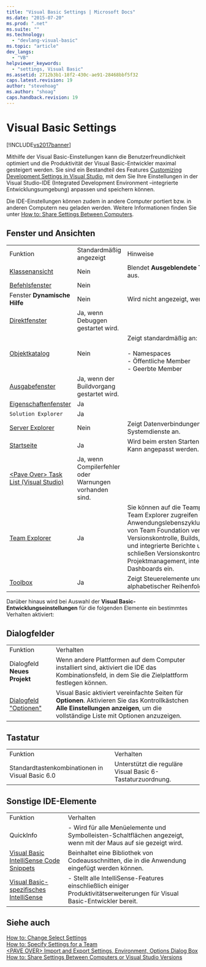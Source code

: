 ```yaml
---
title: "Visual Basic Settings | Microsoft Docs"
ms.date: "2015-07-20"
ms.prod: ".net"
ms.suite: ""
ms.technology: 
  - "devlang-visual-basic"
ms.topic: "article"
dev_langs: 
  - "VB"
helpviewer_keywords: 
  - "settings, Visual Basic"
ms.assetid: 2712b3b1-18f2-430c-ae91-28468bbf5f32
caps.latest.revision: 19
author: "stevehoag"
ms.author: "shoag"
caps.handback.revision: 19
---
```

# Visual Basic Settings
[!INCLUDE[vs2017banner](~/includes/vs2017banner.md)]

Mithilfe der Visual Basic\-Einstellungen kann die Benutzerfreundlichkeit optimiert und die Produktivität der Visual Basic\-Entwickler maximal gesteigert werden.  Sie sind ein Bestandteil des Features [Customizing Development Settings in Visual Studio](http://msdn.microsoft.com/de-de/22c4debb-4e31-47a8-8f19-16f328d7dcd3), mit dem Sie Ihre Einstellungen in der Visual Studio\-IDE \(Integrated Development Environment –integrierte Entwicklungsumgebung\) anpassen und speichern können.  
  
 Die IDE\-Einstellungen können zudem in andere Computer portiert bzw. in anderen Computern neu geladen werden.  Weitere Informationen finden Sie unter [How to: Share Settings Between Computers](http://msdn.microsoft.com/de-de/1131fb10-35c1-42da-9cd8-91aa3235b882).  
  
## Fenster und Ansichten  
  
||||  
|-|-|-|  
|Funktion|Standardmäßig angezeigt|Hinweise|  
|[Klassenansicht](/visual-studio/ide/viewing-the-structure-of-code)|Nein|Blendet **Ausgeblendete Typen und Member** aus.|  
|[Befehlsfenster](/visual-studio/ide/reference/command-window)|Nein||  
|Fenster **Dynamische Hilfe**|Nein|Wird nicht angezeigt, wenn Sie F1 drücken.|  
|[Direktfenster](/visual-studio/ide/reference/immediate-window)|Ja, wenn Debuggen gestartet wird.||  
|[Objektkatalog](/visual-studio/ide/viewing-the-structure-of-code)|Nein|Zeigt standardmäßig an:<br /><br /> -   Namespaces<br />-   Öffentliche Member<br />-   Geerbte Member|  
|[Ausgabefenster](/visual-studio/ide/reference/output-window)|Ja, wenn der Buildvorgang gestartet wird.||  
|[Eigenschaftenfenster](/visual-studio/ide/reference/properties-window)|Ja||  
|`Solution Explorer`|Ja||  
|[Server Explorer](../Topic/Server%20Explorer.md)|Nein|Zeigt Datenverbindungen und verfügbare Systemdienste an.|  
|[Startseite](/visual-studio/ide/customizing-the-start-page-for-visual-studio)|Ja|Wird beim ersten Starten der IDE angezeigt.  Kann angepasst werden.|  
|[\<Pave Over\> Task List \(Visual Studio\)](http://msdn.microsoft.com/de-de/ce97c0e2-5011-499a-b60a-dc5b9cc22654)|Ja, wenn Compilerfehler oder Warnungen vorhanden sind.||  
|[Team Explorer](../Topic/Connect%20to%20team%20projects%20in%20Team%20Foundation%20Server.md)|Ja|Sie können auf die Teamprojekte mithilfe von Team Explorer zugreifen und können die Anwendungslebenszyklusverwaltungsfunktionen von Team Foundation verwenden, z. B. Versionskontrolle, Builds, Projektmanagement und integrierte Berichte und Dashboards.  Diese schließen Versionskontrolle, Builds, Projektmanagement, integrierte Berichte und Dashboards ein.|  
|[Toolbox](/visual-studio/ide/reference/toolbox)|Ja|Zeigt Steuerelemente und Komponenten in alphabetischer Reihenfolge an.|  
  
 Darüber hinaus wird bei Auswahl der **Visual Basic\-Entwicklungseinstellungen** für die folgenden Elemente ein bestimmtes Verhalten aktiviert:  
  
## Dialogfelder  
  
|||  
|-|-|  
|Funktion|Verhalten|  
|Dialogfeld **Neues Projekt**|Wenn andere Plattformen auf dem Computer installiert sind, aktiviert die IDE das Kombinationsfeld, in dem Sie die Zielplattform festlegen können.|  
|[Dialogfeld "Optionen"](/visual-studio/ide/reference/options-dialog-box-visual-studio)|Visual Basic aktiviert vereinfachte Seiten für **Optionen**.  Aktivieren Sie das Kontrollkästchen **Alle Einstellungen anzeigen**, um die vollständige Liste mit Optionen anzuzeigen.|  
  
## Tastatur  
  
|||  
|-|-|  
|Funktion|Verhalten|  
|Standardtastenkombinationen in Visual Basic 6.0|Unterstützt die reguläre Visual Basic 6\-Tastaturzuordnung.|  
  
## Sonstige IDE\-Elemente  
  
|||  
|-|-|  
|Funktion|Verhalten|  
|QuickInfo|-   Wird für alle Menüelemente und Symbolleisten\-Schaltflächen angezeigt, wenn mit der Maus auf sie gezeigt wird.|  
|[Visual Basic IntelliSense Code Snippets](../../../visual-basic/developing-apps/using-ide/intellisense-code-snippets.md)|Beinhaltet eine Bibliothek von Codeausschnitten, die in die Anwendung eingefügt werden können.|  
|[Visual Basic\-spezifisches IntelliSense](/visual-studio/ide/visual-basic-specific-intellisense)|-   Stellt alle IntelliSense\-Features einschließlich einiger Produktivitätserweiterungen für Visual Basic\-Entwickler bereit.|  
  
## Siehe auch  
 [How to: Change Select Settings](http://msdn.microsoft.com/de-de/ec70b520-a3e3-43c9-929b-bdc732cd2147)   
 [How to: Specify Settings for a Team](http://msdn.microsoft.com/de-de/89eeee3d-dd5e-4815-a45b-c48add63a8aa)   
 [\<PAVE OVER\> Import and Export Settings, Environment, Options Dialog Box](http://msdn.microsoft.com/de-de/536fb39a-83a4-4b5b-afd6-8e6c42f980fe)   
 [How to: Share Settings Between Computers or Visual Studio Versions](http://msdn.microsoft.com/de-de/1131fb10-35c1-42da-9cd8-91aa3235b882)